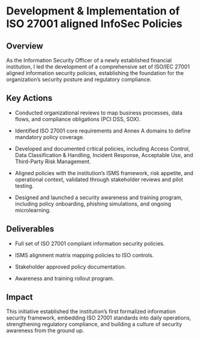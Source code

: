 <h1>Development & Implementation of ISO 27001 aligned InfoSec Policies</h1>

<h2>Overview</h2>
As the Information Security Officer of a newly established financial institution, I led the development of a comprehensive set of ISO/IEC 27001 aligned information security policies, establishing the foundation for the organization’s security posture and regulatory compliance.

<h2>Key Actions</h2>

- Conducted organizational reviews to map business processes, data flows, and compliance obligations (PCI DSS, SOX).

- Identified ISO 27001 core requirements and Annex A domains to define mandatory policy coverage.

- Developed and documented critical policies, including Access Control, Data Classification & Handling, Incident Response, Acceptable Use, and Third-Party Risk Management.

- Aligned policies with the institution’s ISMS framework, risk appetite, and operational context, validated through stakeholder reviews and pilot testing.

- Designed and launched a security awareness and training program, including policy onboarding, phishing simulations, and ongoing microlearning.

<h2>Deliverables</h2>

- Full set of ISO 27001 compliant information security policies.

- ISMS alignment matrix mapping policies to ISO controls.

- Stakeholder approved policy documentation.

- Awareness and training rollout program.

<h2>Impact </h2>
This initiative established the institution’s first formalized information security framework, embedding ISO 27001 standards into daily operations, strengthening regulatory compliance, and building a culture of security awareness from the ground up.






<!--
 ```diff
- text in red
+ text in green
! text in orange
# text in gray
@@ text in purple (and bold)@@
```
--!>
